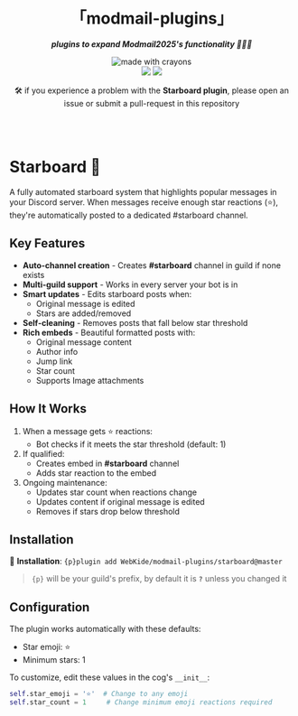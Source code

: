 <div align="center">
<h1>「modmail-plugins」</h1>
<p><b><i>plugins to expand Modmail2025's functionality 🚀🌟✨</i></b></p>
</div>

<div align="center">
<img src="http://forthebadge.com/images/badges/made-with-crayons.svg?style=for-the-badge" alt="made with crayons"><br>
<img src="https://img.shields.io/badge/python-v3.7-12a4ff?style=for-the-badge&logo=python&logoColor=12a4ff">
<img src="https://img.shields.io/badge/library-discord%2Epy-ffbb10?style=for-the-badge">

<p>🛠️ if you experience a problem with the <b>Starboard plugin</b>, please open an issue or submit a pull-request in this repository</p>
<br><br>
</div>

# Starboard 🌟

A fully automated starboard system that highlights popular messages in your Discord server. When messages receive enough star reactions (⭐), they're automatically posted to a dedicated #starboard channel.

## Key Features

- **Auto-channel creation** - Creates **#starboard** channel in guild if none exists
- **Multi-guild support** - Works in every server your bot is in
- **Smart updates** - Edits starboard posts when:
  - Original message is edited
  - Stars are added/removed
- **Self-cleaning** - Removes posts that fall below star threshold
- **Rich embeds** - Beautiful formatted posts with:
  - Original message content
  - Author info
  - Jump link
  - Star count
  - Supports Image attachments

## How It Works

1. When a message gets ⭐ reactions:
   - Bot checks if it meets the star threshold (default: 1)
2. If qualified:
   - Creates embed in **#starboard** channel
   - Adds star reaction to the embed
3. Ongoing maintenance:
   - Updates star count when reactions change
   - Updates content if original message is edited
   - Removes if stars drop below threshold

## Installation

🔸 <b>Installation</b>: `{p}plugin add WebKide/modmail-plugins/starboard@master`

> `{p}` will be your guild's prefix, by default it is **`?`** unless you changed it

## Configuration

The plugin works automatically with these defaults:
- Star emoji: ⭐
- Minimum stars: 1

To customize, edit these values in the cog's `__init__`:
```py
self.star_emoji = '⭐'  # Change to any emoji
self.star_count = 1     # Change minimum emoji reactions required
```
